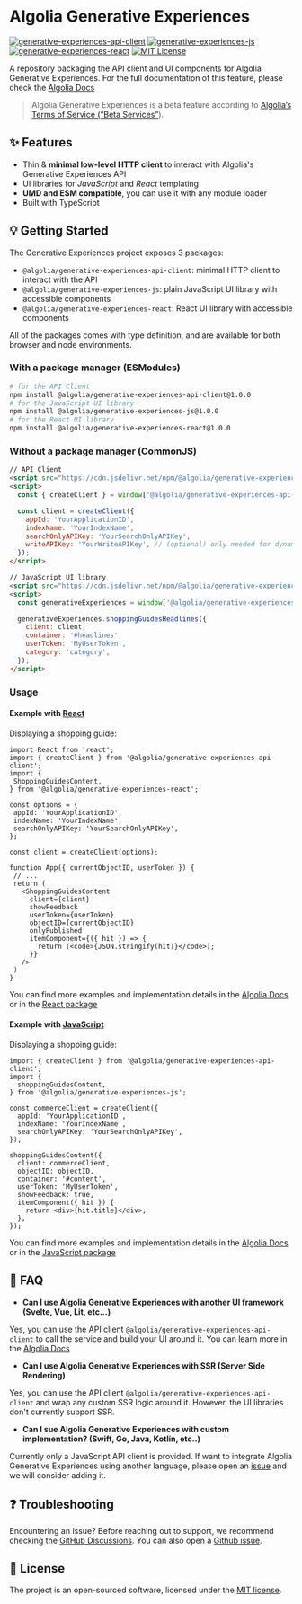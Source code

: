 # Algolia Generative Experiences

[![generative-experiences-api-client](https://img.shields.io/npm/v/@algolia/generative-experiences-api-client.svg?label=generative-experiences-api-client)](https://www.npmjs.com/package/@algolia/generative-experiences-api-client) [![generative-experiences-js](https://img.shields.io/npm/v/@algolia/generative-experiences-js.svg?label=generative-experiences-js)](https://www.npmjs.com/package/@algolia/generative-experiences-js) [![generative-experiences-react](https://img.shields.io/npm/v/@algolia/generative-experiences-react.svg?label=generative-experiences-react)](https://www.npmjs.com/package/@algolia/generative-experiences-react) [![MIT License](https://img.shields.io/badge/License-MIT-green.svg)](LICENSE)

A repository packaging the API client and UI components for Algolia Generative Experiences. For the full documentation of this feature, please check the [Algolia Docs](https://www.algolia.com/doc/guides/algolia-ai/shopping-guides/)

> Algolia Generative Experiences is a beta feature according to [Algolia’s Terms of Service (“Beta Services”](https://www.algolia.com/policies/terms/)).

## ✨ Features

- Thin & **minimal low-level HTTP client** to interact with Algolia's Generative Experiences API
- UI libraries for _JavaScript_ and _React_ templating
- **UMD and ESM compatible**, you can use it with any module loader
- Built with TypeScript

## 💡 Getting Started

The Generative Experiences project exposes 3 packages:

- `@algolia/generative-experiences-api-client`: minimal HTTP client to interact with the API
- `@algolia/generative-experiences-js`: plain JavaScript UI library with accessible components
- `@algolia/generative-experiences-react`: React UI library with accessible components

All of the packages comes with type definition, and are available for both browser and node environments.

### With a package manager (ESModules)

```bash
# for the API Client
npm install @algolia/generative-experiences-api-client@1.0.0
# for the JavaScript UI library
npm install @algolia/generative-experiences-js@1.0.0
# for the React UI library
npm install @algolia/generative-experiences-react@1.0.0
```

### Without a package manager (CommonJS)

```html
// API Client
<script src="https://cdn.jsdelivr.net/npm/@algolia/generative-experiences-api-client@1.0.0/dist/index.umd.js"></script>
<script>
  const { createClient } = window['@algolia/generative-experiences-api-client'];

  const client = createClient({
    appId: 'YourApplicationID',
    indexName: 'YourIndexName',
    searchOnlyAPIKey: 'YourSearchOnlyAPIKey',
    writeAPIKey: 'YourWriteAPIKey', // (optional) only needed for dynamic generation
  });
</script>

// JavaScript UI library
<script src="https://cdn.jsdelivr.net/npm/@algolia/generative-experiences-js@1.0.0/dist/index.umd.js"></script>
<script>
  const generativeExperiences = window['@algolia/generative-experiences-js'];

  generativeExperiences.shoppingGuidesHeadlines({
    client: client,
    container: '#headlines',
    userToken: 'MyUserToken',
    category: 'category',
  });
</script>
```

### Usage

#### Example with [React](/packages/generative-experiences-react)

Displaying a shopping guide:

```JSX
import React from 'react';
import { createClient } from '@algolia/generative-experiences-api-client';
import {
 ShoppingGuidesContent,
} from '@algolia/generative-experiences-react';

const options = {
 appId: 'YourApplicationID',
 indexName: 'YourIndexName',
 searchOnlyAPIKey: 'YourSearchOnlyAPIKey',
};

const client = createClient(options);

function App({ currentObjectID, userToken }) {
 // ...
 return (
   <ShoppingGuidesContent
     client={client}
     showFeedback
     userToken={userToken}
     objectID={currentObjectID}
     onlyPublished
     itemComponent={({ hit }) => {
       return (<code>{JSON.stringify(hit)}</code>);
     }}
   />
 )
}
```

You can find more examples and implementation details in the [Algolia Docs](https://www.algolia.com/doc/guides/algolia-ai/shopping-guides/guides/using-shopping-guides/) or in the [React package](/packages/generative-experiences-react/README.md)

#### Example with [JavaScript](/packages/generative-experiences-js)

Displaying a shopping guide:

```JSX
import { createClient } from '@algolia/generative-experiences-api-client';
import {
  shoppingGuidesContent,
} from '@algolia/generative-experiences-js';

const commerceClient = createClient({
  appId: 'YourApplicationID',
  indexName: 'YourIndexName',
  searchOnlyAPIKey: 'YourSearchOnlyAPIKey',
});

shoppingGuidesContent({
  client: commerceClient,
  objectID: objectID,
  container: '#content',
  userToken: 'MyUserToken',
  showFeedback: true,
  itemComponent({ hit }) {
    return <div>{hit.title}</div>;
  },
});
```

You can find more examples and implementation details in the [Algolia Docs](https://www.algolia.com/doc/guides/algolia-ai/shopping-guides/guides/using-shopping-guides/) or in the [JavaScript package](/packages/generative-experiences-js/README.md)

## 🙋 FAQ

- **Can I use Algolia Generative Experiences with another UI framework (Svelte, Vue, Lit, etc...)**

Yes, you can use the API client `@algolia/generative-experiences-api-client` to call the service and build your UI around it. You can learn more in the [Algolia Docs](https://www.algolia.com/doc/guides/algolia-ai/shopping-guides/ui-library/alternatives/)

- **Can I use Algolia Generative Experiences with SSR (Server Side Rendering)**

Yes, you can use the API client `@algolia/generative-experiences-api-client` and wrap any custom SSR logic around it. However, the UI libraries don't currently support SSR.

- **Can I sue Algolia Generative Experiences with custom implementation? (Swift, Go, Java, Kotlin, etc..)**

Currently only a JavaScript API client is provided. If want to integrate Algolia Generative Experiences using another language, please open an [issue](https://github.com/algolia/generative-experiences/issues/new) and we will consider adding it.

## ❓ Troubleshooting

Encountering an issue? Before reaching out to support, we recommend checking the [GitHub Discussions](https://github.com/algolia/generative-experiences/discussions). You can also open a [Github issue](https://github.com/algolia/generative-experiences/issues/new?assignees=&labels=&projects=&template=Bug_report.md).

## 📄 License

The project is an open-sourced software, licensed under the [MIT license](LICENSE).
